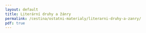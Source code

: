 ```yaml
---
layout: default
title: Literární druhy a žánry
permalink: /cestina/ostatni-materialy/literarni-druhy-a-zanry/
pdf: true
---
```

